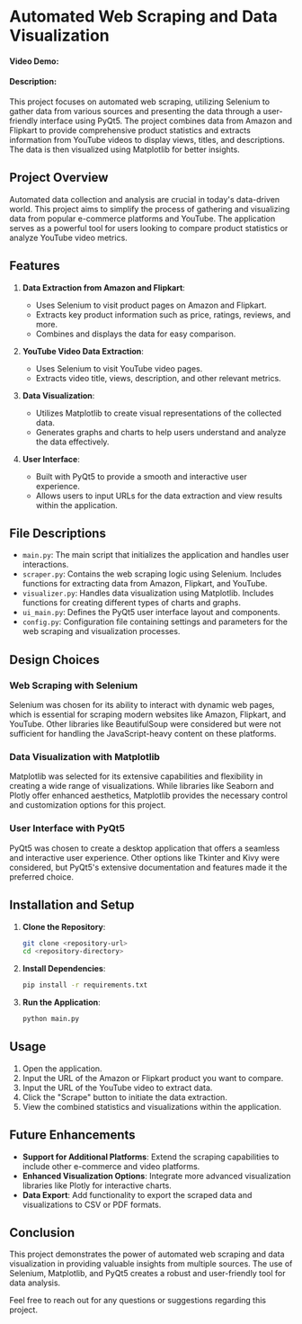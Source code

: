 # Automated Web Scraping and Data Visualization
#### Video Demo: <URL HERE>
#### Description:
This project focuses on automated web scraping, utilizing Selenium to gather data from various sources and presenting the data through a user-friendly interface using PyQt5. The project combines data from Amazon and Flipkart to provide comprehensive product statistics and extracts information from YouTube videos to display views, titles, and descriptions. The data is then visualized using Matplotlib for better insights.

## Project Overview
Automated data collection and analysis are crucial in today's data-driven world. This project aims to simplify the process of gathering and visualizing data from popular e-commerce platforms and YouTube. The application serves as a powerful tool for users looking to compare product statistics or analyze YouTube video metrics.

## Features
1. **Data Extraction from Amazon and Flipkart**:
    - Uses Selenium to visit product pages on Amazon and Flipkart.
    - Extracts key product information such as price, ratings, reviews, and more.
    - Combines and displays the data for easy comparison.

2. **YouTube Video Data Extraction**:
    - Uses Selenium to visit YouTube video pages.
    - Extracts video title, views, description, and other relevant metrics.
  
3. **Data Visualization**:
    - Utilizes Matplotlib to create visual representations of the collected data.
    - Generates graphs and charts to help users understand and analyze the data effectively.

4. **User Interface**:
    - Built with PyQt5 to provide a smooth and interactive user experience.
    - Allows users to input URLs for the data extraction and view results within the application.

## File Descriptions
- `main.py`: The main script that initializes the application and handles user interactions.
- `scraper.py`: Contains the web scraping logic using Selenium. Includes functions for extracting data from Amazon, Flipkart, and YouTube.
- `visualizer.py`: Handles data visualization using Matplotlib. Includes functions for creating different types of charts and graphs.
- `ui_main.py`: Defines the PyQt5 user interface layout and components.
- `config.py`: Configuration file containing settings and parameters for the web scraping and visualization processes.

## Design Choices
### Web Scraping with Selenium
Selenium was chosen for its ability to interact with dynamic web pages, which is essential for scraping modern websites like Amazon, Flipkart, and YouTube. Other libraries like BeautifulSoup were considered but were not sufficient for handling the JavaScript-heavy content on these platforms.

### Data Visualization with Matplotlib
Matplotlib was selected for its extensive capabilities and flexibility in creating a wide range of visualizations. While libraries like Seaborn and Plotly offer enhanced aesthetics, Matplotlib provides the necessary control and customization options for this project.

### User Interface with PyQt5
PyQt5 was chosen to create a desktop application that offers a seamless and interactive user experience. Other options like Tkinter and Kivy were considered, but PyQt5's extensive documentation and features made it the preferred choice.

## Installation and Setup
1. **Clone the Repository**:
    ```bash
    git clone <repository-url>
    cd <repository-directory>
    ```

2. **Install Dependencies**:
    ```bash
    pip install -r requirements.txt
    ```

3. **Run the Application**:
    ```bash
    python main.py
    ```

## Usage
1. Open the application.
2. Input the URL of the Amazon or Flipkart product you want to compare.
3. Input the URL of the YouTube video to extract data.
4. Click the "Scrape" button to initiate the data extraction.
5. View the combined statistics and visualizations within the application.

## Future Enhancements
- **Support for Additional Platforms**: Extend the scraping capabilities to include other e-commerce and video platforms.
- **Enhanced Visualization Options**: Integrate more advanced visualization libraries like Plotly for interactive charts.
- **Data Export**: Add functionality to export the scraped data and visualizations to CSV or PDF formats.

## Conclusion
This project demonstrates the power of automated web scraping and data visualization in providing valuable insights from multiple sources. The use of Selenium, Matplotlib, and PyQt5 creates a robust and user-friendly tool for data analysis.

Feel free to reach out for any questions or suggestions regarding this project.






